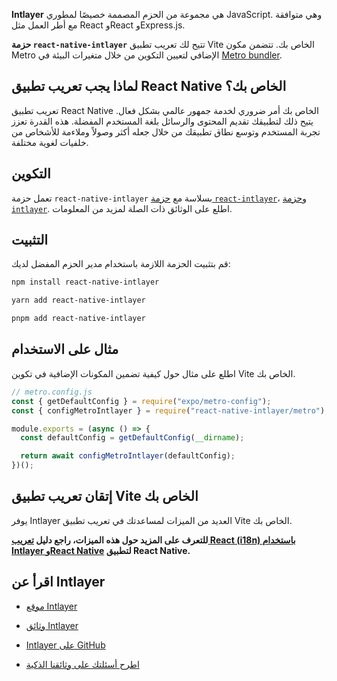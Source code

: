 **Intlayer** هي مجموعة من الحزم المصممة خصيصًا لمطوري JavaScript. وهي متوافقة مع أطر العمل مثل React وReact وExpress.js.

**حزمة `react-native-intlayer`** تتيح لك تعريب تطبيق Vite الخاص بك. تتضمن مكون Metro الإضافي لتعيين التكوين من خلال متغيرات البيئة في [Metro bundler](https://docs.expo.dev/guides/customizing-metro/).

## لماذا يجب تعريب تطبيق React Native الخاص بك؟

تعريب تطبيق React Native الخاص بك أمر ضروري لخدمة جمهور عالمي بشكل فعال. يتيح ذلك لتطبيقك تقديم المحتوى والرسائل بلغة المستخدم المفضلة. هذه القدرة تعزز تجربة المستخدم وتوسع نطاق تطبيقك من خلال جعله أكثر وصولاً وملاءمة للأشخاص من خلفيات لغوية مختلفة.

## التكوين

تعمل حزمة `react-native-intlayer` بسلاسة مع [حزمة `react-intlayer`](https://github.com/aymericzip/intlayer/blob/main/docs/ar/packages/react-intlayer/index.md)، و[حزمة `intlayer`](https://github.com/aymericzip/intlayer/blob/main/docs/ar/packages/intlayer/index.md). اطلع على الوثائق ذات الصلة لمزيد من المعلومات.

## التثبيت

قم بتثبيت الحزمة اللازمة باستخدام مدير الحزم المفضل لديك:

```bash packageManager="npm"
npm install react-native-intlayer
```

```bash packageManager="yarn"
yarn add react-native-intlayer
```

```bash packageManager="pnpm"
pnpm add react-native-intlayer
```

## مثال على الاستخدام

اطلع على مثال حول كيفية تضمين المكونات الإضافية في تكوين Vite الخاص بك.

```js
// metro.config.js
const { getDefaultConfig } = require("expo/metro-config");
const { configMetroIntlayer } = require("react-native-intlayer/metro");

module.exports = (async () => {
  const defaultConfig = getDefaultConfig(__dirname);

  return await configMetroIntlayer(defaultConfig);
})();
```

## إتقان تعريب تطبيق Vite الخاص بك

يوفر Intlayer العديد من الميزات لمساعدتك في تعريب تطبيق Vite الخاص بك.

**للتعرف على المزيد حول هذه الميزات، راجع دليل [تعريب React (i18n) باستخدام Intlayer وReact Native](https://github.com/aymericzip/intlayer/blob/main/docs/ar/intlayer_with_react_native+expo.md) لتطبيق React Native.**

## اقرأ عن Intlayer

- [موقع Intlayer](https://intlayer.org)
- [وثائق Intlayer](https://intlayer.org/doc)
- [Intlayer على GitHub](https://github.com/aymericzip/intlayer)

- [اطرح أسئلتك على وثائقنا الذكية](https://intlayer.org/docchat)
